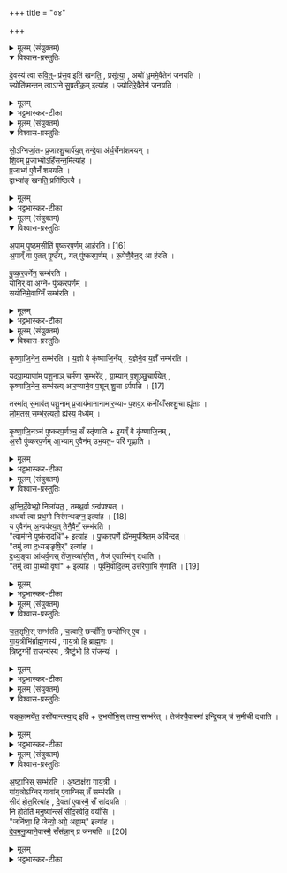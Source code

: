 +++
title = "०४"

+++


<details><summary>मूलम् (संयुक्तम्)</summary>

दे॒वस्य॑ त्वा सवि॒तुᳶ प्र॑स॒व इति॑ खनति॒ प्रसू॑त्या॒ अथो॑ धू॒ममे॒वैतेन॑ जनयति॒ ज्योति॑ष्मन्तन्त्वाग्ने सु॒प्रती॑क॒मित्या॑ह॒ ज्योति॑रे॒वैतेन॑ जनयति॒
</details>

<details open><summary>विश्वास-प्रस्तुतिः</summary>

दे॒वस्य॑ त्वा सवि॒तुᳶ प्र॑स॒व इति॑ खनति॒ , प्रसू॑त्या॒ , अथो॑ धू॒ममे॒वैतेन॑ जनयति ।  
ज्योति॑ष्मन्तन् त्वाऽग्ने सु॒प्रती॑क॒म् इत्या॑ह ।  ज्योति॑रे॒वैतेन॑ जनयति ।  
</details>

<details><summary>मूलम्</summary>

दे॒वस्य॑ त्वा सवि॒तुᳶ प्र॑स॒व इति॑ खनति॒ , प्रसू॑त्या॒ , अथो॑ धू॒ममे॒वैतेन॑ जनयति ।  
ज्योति॑ष्मन्तन् त्वाऽग्ने सु॒प्रती॑क॒म् इत्या॑ह ।  ज्योति॑रे॒वैतेन॑ जनयति ।  
</details>

<details><summary>भट्टभास्कर-टीका</summary>

1देवस्य त्वेत्यादि ॥ द्वावेतौ खननमन्त्रौ । अथो अपि च एतेन प्रथमेन मन्त्रेण उत्पत्स्यमानस्याग्नेः धूमं जनयति प्राथम्यात् । ज्योतिरेव एतेन द्वितीयेन मन्त्रेण ॥
</details>

<details><summary>मूलम् (संयुक्तम्)</summary>

सो॒॑ऽग्निर्जा॒तᳶ प्र॒जाश्शु॒चार्प॑य॒त्तन्दे॒वा अ॑र्ध॒र्चेना॑शमयञ्छि॒वम्प्र॒जाभ्योऽहिँ॑सन्त॒मित्या॑ह प्र॒जाभ्य॑ ए॒वैनँ॑ शमयति॒ द्वाभ्या॑ङ्खनति॒ प्रति॑ष्ठित्या
</details>

<details open><summary>विश्वास-प्रस्तुतिः</summary>

सो॒॑ऽग्निर्जा॒तᳶ प्र॒जाश्शु॒चार्प॑य॒त् तन्दे॒वा अ॑र्ध॒र्चेना॑शमयन् ।  
शि॒वम् प्र॒जाभ्योऽहिँ॑सन्त॒मित्या॑ह ।  
प्र॒जाभ्य॑ ए॒वैनँ॑ शमयति ।  
द्वाभ्या॑ङ् खनति॒ प्रति॑ष्ठित्यै ।   
</details>

<details><summary>मूलम्</summary>

सो॒॑ऽग्निर्जा॒तᳶ प्र॒जाश्शु॒चार्प॑य॒त् तन्दे॒वा अ॑र्ध॒र्चेना॑शमयन् ।  
शि॒वम् प्र॒जाभ्योऽहिँ॑सन्त॒मित्या॑ह ।  
प्र॒जाभ्य॑ ए॒वैनँ॑ शमयति ।  
द्वाभ्या॑ङ् खनति॒ प्रति॑ष्ठित्यै ।   
</details>

<details><summary>भट्टभास्कर-टीका</summary>

2सोग्निरित्यादि ॥ पूर्वेणार्धेन जातमग्निं प्रजाश्शोचयन्तं उत्तरेणार्धर्चेनाशमयन्, शिवं प्रजाभ्य इति दर्शनात् ॥
</details>

<details><summary>मूलम् (संयुक्तम्)</summary>

अ॒पाम्पृ॒ष्ठम॒सीति॑ पुष्करप॒र्णमा [16]  
ह॒र॒त्य॒पाव्ँवा ए॒तत्पृ॒ष्ठय्ँयत्पु॑ष्करप॒र्णँ रू॒पेणै॒वैन॒दा ह॑रति पुष्करप॒र्णेन॒ सम्भ॑रति॒ योनि॒र्वा अ॒ग्नेᳶ पु॑ष्करप॒र्णँ सयो॑निमे॒वाग्निँ सम्भ॑रति कृष्णाजि॒नेन॒ सम्भ॑रति
</details>

<details open><summary>विश्वास-प्रस्तुतिः</summary>

अ॒पाम् पृ॒ष्ठम॒सीति॑ पुष्करप॒र्णम् आह॑रति। [16]  
अ॒पाव्ँ वा ए॒तत् पृ॒ष्ठँय् , यत् पु॑ष्करप॒र्णम् । रू॒पेणै॒वैन॒द् आ ह॑रति ।  

पु॒ष्क॒र॒पर्णेन॒ सम्भ॑रति ।  
योनि॒र् वा अ॒ग्नेᳶ पु॑ष्करप॒र्णम् ।  
सयो॑निमे॒वाग्निँ सम्भ॑रति ।  
</details>

<details><summary>मूलम्</summary>

अ॒पाम् पृ॒ष्ठम॒सीति॑ पुष्करप॒र्णम् आह॑रति। [16]  
अ॒पाव्ँ वा ए॒तत् पृ॒ष्ठँय् , यत् पु॑ष्करप॒र्णम् । रू॒पेणै॒वैन॒द् आ ह॑रति ।  

पु॒ष्क॒र॒पर्णेन॒ सम्भ॑रति ।  
योनि॒र् वा अ॒ग्नेᳶ पु॑ष्करप॒र्णम् ।  
सयो॑निमे॒वाग्निँ सम्भ॑रति ।  
</details>

<details><summary>भट्टभास्कर-टीका</summary>

3अपामित्यादि ॥ पुष्करपर्णं पद्मपत्रं अपामेतत्पृष्ठमिव उपरिभावात् । तस्माद्रूपेणात्मीयेन सह एनदाहृतं भवति अपां पृष्ठमसि इत्याहरणात् । योनिर्वा इति । 'त्वामग्ने पुष्करादध्यथर्वा निरमन्थत' इति मन्त्रलिङ्गात् ।
</details>

<details><summary>मूलम् (संयुक्तम्)</summary>

कृष्णाजि॒नेन॒ सम्भ॑रति य॒ज्ञो वै कृ॑ष्णाजि॒नय्ँ य॒ज्ञेनै॒व य॒ज्ञँ सम्भ॑रति॒ यद्ग्रा॒म्याणा॑म्पशू॒नाञ्चर्म॑णा स॒म्भरे॑द्ग्रा॒म्यान्प॒शूञ्छु॒चार्प॑येत्कृष्णाजि॒नेन॒ सम्भ॑रत्यार॒ण्याने॒व प॒शून् [17]  
शु॒चार्प॑यति॒ तस्मा॑त्स॒माव॑त्पशू॒नाम्प्र॒जाय॑मानानामार॒ण्याᳶ प॒शव॒ᳵ कनी॑याँसश्शु॒चा ह्यृ॑ता लो॑म॒तस्सम्भ॑र॒त्यतो॒ ह्य॑स्य॒ मेध्य॑ङ्कृष्णाजि॒नञ्च॑ पुष्करप॒र्णञ्च॒ सँ स्तृ॑णाती॒यव्ँवै कृ॑ष्णाजि॒नम॒सौ पु॑ष्करप॒र्णमा॒भ्यामे॒वैन॑मुभ॒यत॒ᳶ परि॑ गृह्णात्य्
</details>

<details open><summary>विश्वास-प्रस्तुतिः</summary>

कृ॒ष्णा॒जि॒नेन॒ सम्भ॑रति । य॒ज्ञो वै कृ॑ष्णाजि॒नँय् , य॒ज्ञेनै॒व य॒ज्ञँ सम्भ॑रति ।  

यद्ग्रा॒म्याणा॑म् पशू॒नाञ् चर्म॑णा स॒म्भरे॑द् , ग्रा॒म्यान् प॒शूञ्छु॒चार्प॑येत् ,  
कृष्णाजि॒नेन॒ सम्भ॑रत्य् आर॒ण्याने॒व प॒शून् शु॒चा ऽर्प॑यति । [17]  

तस्मा॑त् स॒माव॑त् पशू॒नाम् प्र॒जाय॑मानानामार॒ण्याᳶ प॒शव॒ᳵ कनी॑याँसश्शु॒चा ह्यृ॑ताः ।  
लो॒म॒तस् सम्भ॑र॒त्यतो॒ ह्य॑स्य॒ मेध्य॑म् ।  

कृ॒ष्णा॒जि॒नञ्च॑ पुष्करप॒र्णञ्च॒ सँ स्तृ॑णाति + इ॒यव्ँ वै कृ॑ष्णाजि॒नम् ,  
अ॒सौ पु॑ष्करप॒र्णम् आ॒भ्याम् ए॒वैन॑म् उभ॒यत॒ᳶ परि॑ गृह्णाति ।  
</details>

<details><summary>मूलम्</summary>

कृ॒ष्णा॒जि॒नेन॒ सम्भ॑रति । य॒ज्ञो वै कृ॑ष्णाजि॒नँय् , य॒ज्ञेनै॒व य॒ज्ञँ सम्भ॑रति ।  

यद्ग्रा॒म्याणा॑म् पशू॒नाञ् चर्म॑णा स॒म्भरे॑द् , ग्रा॒म्यान् प॒शूञ्छु॒चार्प॑येत् ,  
कृष्णाजि॒नेन॒ सम्भ॑रत्य् आर॒ण्याने॒व प॒शून् शु॒चा ऽर्प॑यति । [17]  

तस्मा॑त् स॒माव॑त् पशू॒नाम् प्र॒जाय॑मानानामार॒ण्याᳶ प॒शव॒ᳵ कनी॑याँसश्शु॒चा ह्यृ॑ताः ।  
लो॒म॒तस् सम्भ॑र॒त्यतो॒ ह्य॑स्य॒ मेध्य॑म् ।  

कृ॒ष्णा॒जि॒नञ्च॑ पुष्करप॒र्णञ्च॒ सँ स्तृ॑णाति + इ॒यव्ँ वै कृ॑ष्णाजि॒नम् ,  
अ॒सौ पु॑ष्करप॒र्णम् आ॒भ्याम् ए॒वैन॑म् उभ॒यत॒ᳶ परि॑ गृह्णाति ।  
</details>

<details><summary>भट्टभास्कर-टीका</summary>

4यज्ञो वा इति ॥ प्रधानसाधनत्वात् । ग्राम्याणामित्यदि । ग्राम्यसंज्ञाभाजो ये ग्राम्याः पशवो गोजाव्यश्वतरीगर्दभपुरुषोष्ट्राः सप्त द्विखुराः श्वापदानि च पक्षिणश्च सरीस्रपाणि च हस्ती च मर्कटश्च नादेयाश्चेति सप्त आरण्याः । तस्मादित्यादि । समावत् 'समादावतुप्' इति स्वार्थिकः । कनीयांसः स्वल्पतराः शुचा ऋतत्वात् प्राप्तत्वान्नाभिवृद्धिरारण्यानाम् । लोमतः लोमसु । आद्यादित्त्वात्तसिः । अतो हीति । यस्मादत्र संभ्रियते तस्मादिदमस्य कृष्णाजिनस्य लोम मेधार्हम् । कृष्णाजिनं चेत्यादि । गतम् ॥
</details>

<details><summary>मूलम् (संयुक्तम्)</summary>

अ॒ग्निर्दे॒वेभ्यो॒ निला॑यत॒ तमथ॒र्वान्व॑पश्य॒दथ॑र्वा त्वा प्रथ॒मो निर॑मन्थदग्न॒ इति॑ [18]  
आ॒ह॒ य ए॒वैन॑म॒न्वप॑श्य॒त्तेनै॒वैनँ॒ सम्भ॑रति॒ त्वाम॑ग्ने॒ पुष्क॑रा॒दधीत्या॑ह पुष्करप॒र्णे ह्ये॑न॒मुप॑श्रित॒मवि॑न्द॒त्तमु॑ त्वा द॒ध्यङ्ङृषि॒रित्या॑ह द॒ध्यङ्वा आ॑थर्व॒णस्ते॑ज॒स्व्या॑सी॒त्तेज॑ ए॒वास्मि॑न्दधाति॒ तमु॑ त्वा पा॒थ्यो वृषेत्या॑ह॒ पूर्व॑मे॒वोदि॒तमुत्त॑रेणा॒भि गृ॑णाति [19]  
</details>

<details open><summary>विश्वास-प्रस्तुतिः</summary>

अ॒ग्नि॒र्दे॒वेभ्यो॒ निला॑यत॒ , तमथ॒र्वा ऽन्व॑पश्यत् ।  
अथ॑र्वा त्वा प्रथ॒मो निर॑मन्थदग्न॒ इत्या॑ह । [18]  
य ए॒वैन॑म् अ॒न्वप॑श्य॒त् तेनै॒वैनँ॒ सम्भ॑रति ।  
"त्वाम॑ग्ने॒ पुष्क॑रा॒दधि॑"+ इत्या॑ह ।  पु॒ष्क॒र॒प॒र्णे ह्ये॑न॒मुप॑श्रित॒म् अवि॑न्दत् ।  
"तमु॑ त्वा द॒ध्यङ्ङृषि॒र्" इत्या॑ह ।  
द॒ध्य॒ङ्वा आ॑थर्व॒णस् ते॑ज॒स्व्या॑सी॒त् , तेज॑ ए॒वास्मि॑न् दधाति ।  
"तमु॑ त्वा पा॒थ्यो वृषा॑" + इत्या॑ह । पूर्व॑मे॒वोदि॒तम् उत्त॑रेणा॒भि गृ॑णाति । [19]  
</details>

<details><summary>मूलम्</summary>

अ॒ग्नि॒र्दे॒वेभ्यो॒ निला॑यत॒ , तमथ॒र्वा ऽन्व॑पश्यत् ।  
अथ॑र्वा त्वा प्रथ॒मो निर॑मन्थदग्न॒ इत्या॑ह । [18]  
य ए॒वैन॑म् अ॒न्वप॑श्य॒त् तेनै॒वैनँ॒ सम्भ॑रति ।  
"त्वाम॑ग्ने॒ पुष्क॑रा॒दधि॑"+ इत्या॑ह ।  पु॒ष्क॒र॒प॒र्णे ह्ये॑न॒मुप॑श्रित॒म् अवि॑न्दत् ।  
"तमु॑ त्वा द॒ध्यङ्ङृषि॒र्" इत्या॑ह ।  
द॒ध्य॒ङ्वा आ॑थर्व॒णस् ते॑ज॒स्व्या॑सी॒त् , तेज॑ ए॒वास्मि॑न् दधाति ।  
"तमु॑ त्वा पा॒थ्यो वृषा॑" + इत्या॑ह । पूर्व॑मे॒वोदि॒तम् उत्त॑रेणा॒भि गृ॑णाति । [19]  
</details>

<details><summary>भट्टभास्कर-टीका</summary>

5अग्निर्देवेभ्यो निलायत निरगच्छत् । पूर्ववल्लत्वम् । अथर्वा नाम ऋषिः तमन्वपश्यत् । तत्र पुरीष्योसीत्यादिभिः अष्टाभिः मृदं खनति भरति । अन्वविन्दत् लब्धवान् अथर्वा । 'हि च' इति निघाताभावः । दध्यङ्वा इत्यादि । दध्यञ्चतीति दध्यङ् । 'ऋत्विक्' इत्यादिना क्विन् 'क्विन्प्रत्ययस्य' इति नुमः कुत्वम् । दध्यङ् नाम अथर्वणः पुत्रः ऋषिः अर्णे पाथसि भवः पाथ्यः स एव दध्यङ् । 'पाथोनदीभ्यामण्' । पूर्वमेवोदितमिति । पूर्वेण मन्त्रेण उक्तमेवार्थं उत्तरेणाभिगृह्णाति अनुवदति उभयोरेकार्थत्वात् ॥
</details>

<details><summary>मूलम् (संयुक्तम्)</summary>

च॒त॒सृभि॒स्सम्भ॑रति च॒त्वारि॒ छन्दाँ॑सि॒ छन्दो॑भिरे॒व गा॑य॒त्रीभि॑र्ब्राह्म॒णस्य॑ गाय॒त्रो हि ब्रा॑ह्म॒णस्त्रि॒ष्टुग्भी॑ राज॒न्य॑स्य॒ त्रैष्टु॑भो॒ हि रा॑ज॒न्यो॑
</details>

<details open><summary>विश्वास-प्रस्तुतिः</summary>

च॒त॒सृभि॒स् सम्भ॑रति , च॒त्वारि॒ छन्दाँ॑सि॒ छन्दो॑भिर् ए॒व ।  
गा॒य॒त्रीभि॑र्ब्राह्म॒णस्य॑ , गाय॒त्रो हि ब्रा॑ह्म॒णः ।  
त्रि॒ष्टुग्भी॑ राज॒न्य॑स्य॒ , त्रैष्टु॑भो॒ हि रा॑ज॒न्यः॑ ।  
</details>

<details><summary>मूलम्</summary>

च॒त॒सृभि॒स् सम्भ॑रति , च॒त्वारि॒ छन्दाँ॑सि॒ छन्दो॑भिर् ए॒व ।  
गा॒य॒त्रीभि॑र्ब्राह्म॒णस्य॑ , गाय॒त्रो हि ब्रा॑ह्म॒णः ।  
त्रि॒ष्टुग्भी॑ राज॒न्य॑स्य॒ , त्रैष्टु॑भो॒ हि रा॑ज॒न्यः॑ ।  
</details>

<details><summary>भट्टभास्कर-टीका</summary>

6चतसृभिरिति सञ्ख्याविधिः । छन्दोभिरेवेति । सम्भरणं कृतं भवतीति । गायत्रीभिरित्यादि छन्दोविधिः । अत्रादितश्चतस्रो गायत्र्यः । तिस्रः त्रिष्टुभः पञ्चम्याद्याः । सप्तमी पथ्याबृहतीति, त्रिष्टुबेव वा; छन्दोन्तरस्येहाप्रस्तुतत्वात् ॥
</details>

<details><summary>मूलम् (संयुक्तम्)</summary>

यङ्का॒मये॑त॒ वसी॑यान्त्स्या॒दित्यु॒भयी॑भि॒स्तस्य॒ सम्भ॑रे॒त्तेज॑श्चै॒वास्मा॑ इन्द्रि॒यञ्च॑ स॒मीची॑ दधात्य्
</details>

<details open><summary>विश्वास-प्रस्तुतिः</summary>

यङ्का॒मये॑त॒ वसी॑यान्त्स्या॒द् इति॑ + उ॒भयी॑भि॒स् तस्य॒ सम्भ॑रेत् ।
तेज॑श्चै॒वास्मा॑ इन्द्रि॒यञ् च॑ स॒मीची॑ दधाति ।  
</details>

<details><summary>मूलम्</summary>

यङ्का॒मये॑त॒ वसी॑यान्त्स्या॒द् इति॑ + उ॒भयी॑भि॒स् तस्य॒ सम्भ॑रेत् ।
तेज॑श्चै॒वास्मा॑ इन्द्रि॒यञ् च॑ स॒मीची॑ दधाति ।  
</details>

<details><summary>भट्टभास्कर-टीका</summary>

7यं कामयेतेति पक्षान्तरम् । वसीयान् वसुमत्तरः । 'विन्मतोर्लुक्' 'टेः' इति टिलोपः । समीची सङ्गते । संपूर्वादञ्चतेः 'ऋत्विक्' इत्यादिना क्विन्, 'समस्समि' इति सम्यादेशः 'चौ' इति दीर्घत्वम्, अन्तोदात्तं च । 'नपुंसकाच्च' इति शीभावः ॥
</details>

<details><summary>मूलम् (संयुक्तम्)</summary>

अष्टा॒भिस्सम्भ॑रत्य॒ष्टाक्ष॑रा गाय॒त्री गा॑य॒त्रो॑ऽग्निर्यावा॑ने॒वाग्निस्तँ सम्भ॑रति॒ सीद॑ होत॒रित्या॑ह दे॒वता॑ ए॒वास्मै॒ सँ सा॑दयति॒ नि होतेति॑ मनु॒ष्या॑न्त्सँ सी॑द॒स्वेति॒ वयाँ॑सि॒ जनि॑ष्वा॒ हि जेन्यो॒ अग्रे॒ अह्ना॒मित्या॑ह देवमनु॒ष्याने॒वास्मै॒ सँस॑न्ना॒न्प्र ज॑नयति ॥ [20]  
</details>

<details open><summary>विश्वास-प्रस्तुतिः</summary>

अ॒ष्टा॒भिस् सम्भ॑रति । अ॒ष्टाक्ष॑रा गाय॒त्री ।  
गा॑य॒त्रो॑ऽग्निर् यावा॑न् ए॒वाग्निस् तँ सम्भ॑रति ।  
सीद॑ होत॒रित्या॑ह , दे॒वता॑ ए॒वास्मै॒ सँ सा॑दयति ।  
नि होतेति॑ मनु॒ष्या॑न्त्सँ सी॑द॒स्वेति॒ वयाँ॑सि ।  
"जनि॑ष्वा॒ हि जेन्यो॒ अग्रे॒ अह्ना॒म्" इत्या॑ह ।  
दे॒व॒म॒नु॒ष्याने॒वास्मै॒ सँस॑न्ना॒न् प्र ज॑नयति ॥ [20]  
</details>

<details><summary>मूलम्</summary>

अ॒ष्टा॒भिस् सम्भ॑रति । अ॒ष्टाक्ष॑रा गाय॒त्री ।  
गा॑य॒त्रो॑ऽग्निर् यावा॑न् ए॒वाग्निस् तँ सम्भ॑रति ।  
सीद॑ होत॒रित्या॑ह , दे॒वता॑ ए॒वास्मै॒ सँ सा॑दयति ।  
नि होतेति॑ मनु॒ष्या॑न्त्सँ सी॑द॒स्वेति॒ वयाँ॑सि ।  
"जनि॑ष्वा॒ हि जेन्यो॒ अग्रे॒ अह्ना॒म्" इत्या॑ह ।  
दे॒व॒म॒नु॒ष्याने॒वास्मै॒ सँस॑न्ना॒न् प्र ज॑नयति ॥ [20]  
</details>

<details><summary>भट्टभास्कर-टीका</summary>

8अष्टाभिरिति पक्षान्तरम् । 'सीद होतः' इत्यादिमन्त्रत्रयेण देवान्मनुष्यान् वयांसि च अस्मै संसादयति सङ्गतान् स्थापयति च धनपातनाय 'देवान् हविषा यजासि' इति प्रथमे दर्शनात् `होतृषदने विदानः' इति द्वितीये दर्शनात् । मनुष्यहोतृग्रहणात् तृतीये 'देववीतमः' इति दर्शनात् देवानां तर्पयितृतमः चित्याग्निः सपक्षपुच्छादेति । देवमतुष्यानिति । उपलक्षणत्वाद्वयांसि च ॥

इति पञ्चमे प्रथमे चतुर्थोनुवाकः ॥  
</details>
